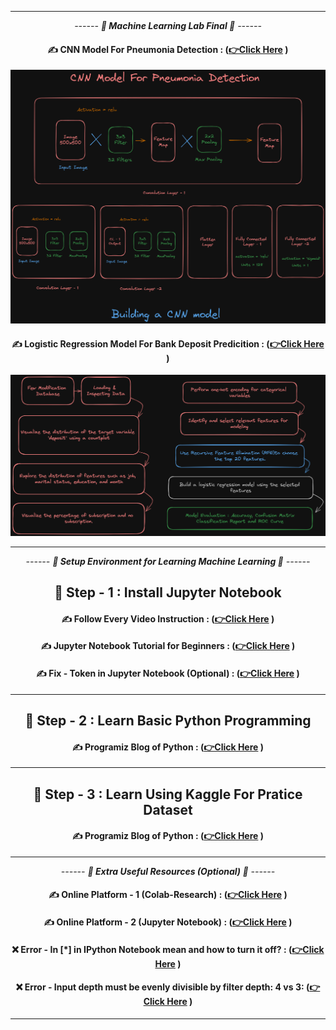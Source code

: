 <div align = "center">

<hr>

*------ **🧠 Machine Learning Lab Final 🧠** ------*

#### ✍️ CNN Model For Pneumonia Detection  :  **([👉Click Here](https://github.com/Sumonta056/Machine-Learning-Lab/tree/main/Lab-Final-Task-1-Pneumonia-CNN) )**

![](./Presentations/CNN%20Model.png)

#### ✍️ Logistic Regression Model For Bank Deposit Predicition  :  **([👉Click Here](https://github.com/Sumonta056/Machine-Learning-Lab/tree/main/Lab-Final-Task-2-Bank-Deposit-Logistic) )**


![](./Presentations/Bank%20Deposit.png)

<hr>

</div>

<div align = "center">

*------ **🧠 Setup Environment for Learning Machine Learning 🧠** ------*

## 🌲 Step - 1 : Install Jupyter Notebook

#### ✍️ Follow Every Video Instruction :  **([👉Click Here](https://youtu.be/Ou-7G9VQugg?si=iFOUQEBOA9Ciesj2) )**

#### ✍️ Jupyter Notebook Tutorial for Beginners :  **([👉Click Here](https://youtu.be/Ou-7G9VQugg?si=iFOUQEBOA9Ciesj2) )**

#### ✍️ Fix - Token in Jupyter Notebook (Optional) :  **([👉Click Here](https://youtu.be/9nwPn0s2Yiw?si=1JCOyWtTUVVO8-Fa) )**

<hr>

## 🫠 Step - 2 : Learn Basic Python Programming

#### ✍️ Programiz Blog of Python :  **([👉Click Here](https://www.programiz.com/python-programming/first-program) )**

<hr>

## 🧐 Step - 3 : Learn Using Kaggle For Pratice Dataset

#### ✍️ Programiz Blog of Python :  **([👉Click Here](https://www.programiz.com/python-programming/first-program) )**


</div>




<div align = "center">

<hr>

*------ **🧠 Extra Useful Resources (Optional) 🧠** ------*

#### ✍️ Online Platform - 1 (Colab-Research)  : **([👉Click Here](https://colab.research.google.com/) )**

#### ✍️ Online Platform - 2 (Jupyter Notebook)  : **([👉Click Here](https://colab.research.google.com/) )**

#### ❌ Error -  In [*] in IPython Notebook mean and how to turn it off? : **([👉Click Here](https://stackoverflow.com/questions/30421373/what-does-in-in-ipython-notebook-mean-and-how-to-turn-it-off) )**

#### ❌ Error - Input depth must be evenly divisible by filter depth: 4 vs 3: **([👉Click Here](https://stackoverflow.com/questions/60174964/invalidargumenterror-input-depth-must-be-evenly-divisible-by-filter-depth-4-v) )**


<hr>

</div>